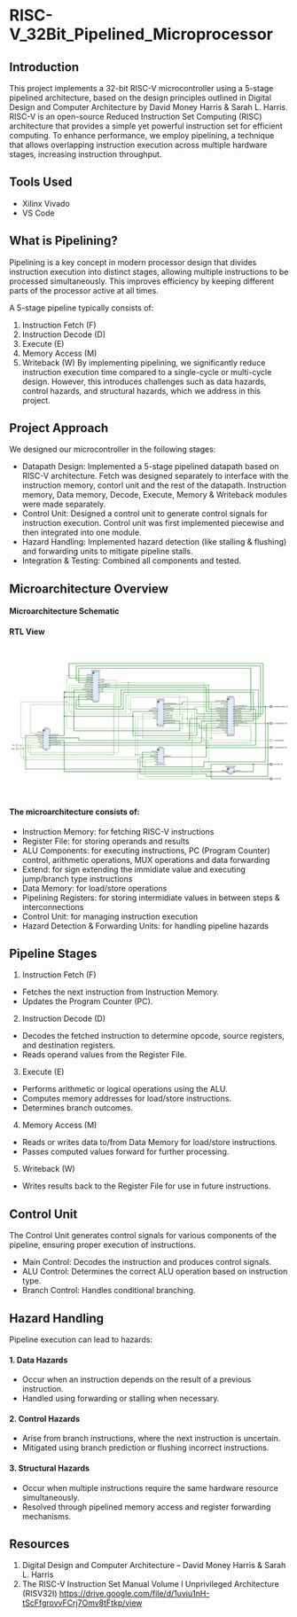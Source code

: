 # RISC-V_32Bit_Pipelined_Microprocessor

## Introduction
This project implements a 32-bit RISC-V microcontroller using a 5-stage pipelined architecture, based on the design principles outlined in Digital Design and Computer Architecture by David Money Harris & Sarah L. Harris.
RISC-V is an open-source Reduced Instruction Set Computing (RISC) architecture that provides a simple yet powerful instruction set for efficient computing. To enhance performance, we employ pipelining, a technique that allows overlapping instruction execution across multiple hardware stages, increasing instruction throughput.

## Tools Used
- Xilinx Vivado
- VS Code

## What is Pipelining?
Pipelining is a key concept in modern processor design that divides instruction execution into distinct stages, allowing multiple instructions to be processed simultaneously. This improves efficiency by keeping different parts of the processor active at all times.

A 5-stage pipeline typically consists of:

1) Instruction Fetch (F)
2) Instruction Decode (D)
3) Execute (E)
4) Memory Access (M)
5) Writeback (W)
By implementing pipelining, we significantly reduce instruction execution time compared to a single-cycle or multi-cycle design. However, this introduces challenges such as data hazards, control hazards, and structural hazards, which we address in this project.

## Project Approach
We designed our microcontroller in the following stages:

- Datapath Design: Implemented a 5-stage pipelined datapath based on RISC-V architecture. Fetch was designed separately to interface with the instruction memory, contorl unit and the rest of the datapath. Instruction memory, Data memory, Decode, Execute, Memory & Writeback modules were made separately.
- Control Unit: Designed a control unit to generate control signals for instruction execution. Control unit was first implemented piecewise and then integrated into one module.
- Hazard Handling: Implemented hazard detection (like stalling & flushing) and forwarding units to mitigate pipeline stalls.
- Integration & Testing: Combined all components and tested.

## Microarchitecture Overview
#### Microarchitecture Schematic


#### RTL View
![image](https://github.com/DC-005/RISC-V_Microprocessor_32bit/blob/main/Images/RTL_View.jpg)

#### The microarchitecture consists of:

- Instruction Memory: for fetching RISC-V instructions
- Register File: for storing operands and results
- ALU Components: for executing instructions, PC (Program Counter) control, arithmetic operations, MUX operations and data forwarding
- Extend: for sign extending the immidiate value and executing jump/branch type instructions
- Data Memory: for load/store operations
- Pipelining Registers: for storing intermidiate values in between steps & interconnections
- Control Unit: for managing instruction execution
- Hazard Detection & Forwarding Units: for handling pipeline hazards

## Pipeline Stages
1. Instruction Fetch (F)
- Fetches the next instruction from Instruction Memory.
- Updates the Program Counter (PC).
2. Instruction Decode (D)
- Decodes the fetched instruction to determine opcode, source registers, and destination registers.
- Reads operand values from the Register File.
3. Execute (E)
- Performs arithmetic or logical operations using the ALU.
- Computes memory addresses for load/store instructions.
- Determines branch outcomes.
4. Memory Access (M)
- Reads or writes data to/from Data Memory for load/store instructions.
- Passes computed values forward for further processing.
5. Writeback (W)
- Writes results back to the Register File for use in future instructions.

## Control Unit
The Control Unit generates control signals for various components of the pipeline, ensuring proper execution of instructions.

- Main Control: Decodes the instruction and produces control signals.
- ALU Control: Determines the correct ALU operation based on instruction type.
- Branch Control: Handles conditional branching.

## Hazard Handling
Pipeline execution can lead to hazards:

#### 1. Data Hazards
- Occur when an instruction depends on the result of a previous instruction.
- Handled using forwarding or stalling when necessary.
#### 2. Control Hazards
- Arise from branch instructions, where the next instruction is uncertain.
- Mitigated using branch prediction or flushing incorrect instructions.
#### 3. Structural Hazards
- Occur when multiple instructions require the same hardware resource simultaneously.
- Resolved through pipelined memory access and register forwarding mechanisms.

## Resources
1. Digital Design and Computer Architecture – David Money Harris & Sarah L. Harris
2. The RISC-V Instruction Set Manual Volume I Unprivileged Architecture (RISV32I)
   https://drive.google.com/file/d/1uviu1nH-tScFfgrovvFCrj7Omv8tFtkp/view
